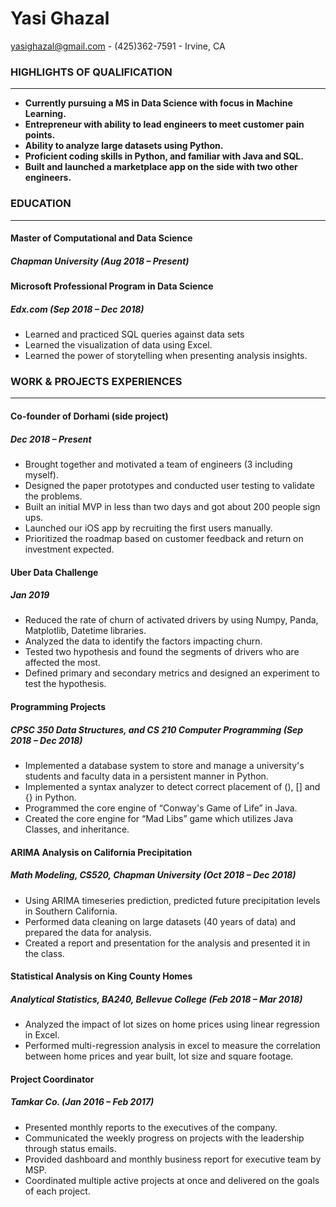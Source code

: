 # Yasi Ghazal
yasighazal@gmail.com - (425)362-7591 -
Irvine, CA
 ### __HIGHLIGHTS OF QUALIFICATION__
 ____
* **Currently pursuing a MS in Data Science with focus in Machine Learning.**
* **Entrepreneur with ability to lead engineers to meet customer pain points.**
* **Ability to analyze large datasets using Python.**
* **Proficient coding skills in Python, and familiar with Java and SQL.**
* **Built and launched a marketplace app on the side with two other engineers.**
### __EDUCATION__
 ___
#### Master of Computational and Data Science 
##### _Chapman University (Aug 2018 – Present)_

#### Microsoft Professional Program in Data Science
##### _Edx.com (Sep 2018 – Dec 2018)_
* Learned and practiced SQL queries against data sets
* Learned the visualization of data using Excel.
* Learned the power of storytelling when presenting analysis insights.
### __WORK & PROJECTS EXPERIENCES__
_____________
#### Co-founder of Dorhami (side project)
##### _Dec 2018 – Present_
* Brought together and motivated a team of engineers (3 including myself). 
* Designed the paper prototypes and conducted user testing to validate the problems.
* Built an initial MVP in less than two days and got about 200 people sign ups.
* Launched our iOS app by recruiting the first users manually. 
* Prioritized the roadmap based on customer feedback and return on investment expected.
#### Uber Data Challenge
##### _Jan 2019_
* Reduced the rate of churn of activated drivers by using Numpy, Panda, Matplotlib, Datetime libraries.
* Analyzed the data to identify the factors impacting churn.	
* Tested two hypothesis and found the segments of drivers who are affected the most.
* Defined primary and secondary metrics and designed an experiment to test the hypothesis.
#### Programming Projects
##### _CPSC 350 Data Structures, and CS 210 Computer Programming (Sep 2018 – Dec 2018)_
* Implemented a database system to store and manage a university's students and faculty data in a persistent manner in Python.
* Implemented a syntax analyzer to detect correct placement of (), [] and {} in Python.
* Programmed the core engine of “Conway's Game of Life” in Java.
* Created the core engine for “Mad Libs” game which utilizes Java Classes, and inheritance.
#### ARIMA Analysis on California Precipitation	    
##### _Math Modeling, CS520, Chapman University (Oct 2018 – Dec 2018)_
* Using ARIMA timeseries prediction, predicted future precipitation levels in Southern California.
* Performed data cleaning on large datasets (40 years of data) and prepared the data for analysis.
* Created a report and presentation for the analysis and presented it in the class.
#### Statistical Analysis on King County Homes	
##### _Analytical Statistics, BA240, Bellevue College (Feb 2018 – Mar 2018)_
* Analyzed the impact of lot sizes on home prices using linear regression in Excel.
* Performed multi-regression analysis in excel to measure the correlation between home prices and year built, lot size and square footage.
#### Project Coordinator	
##### _Tamkar Co. (Jan 2016 – Feb 2017)_
* Presented monthly reports to the executives of the company. 
* Communicated the weekly progress on projects with the leadership through status emails.
* Provided dashboard and monthly business report for executive team by MSP.
* Coordinated multiple active projects at once and delivered on the goals of each project.






 
> 
